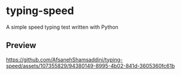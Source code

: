 # typing-speed
A simple speed typing test written with Python

## Preview


https://github.com/AfsanehShamsaddini/typing-speed/assets/107355829/94380149-8995-4b02-841d-3605360fc61b

